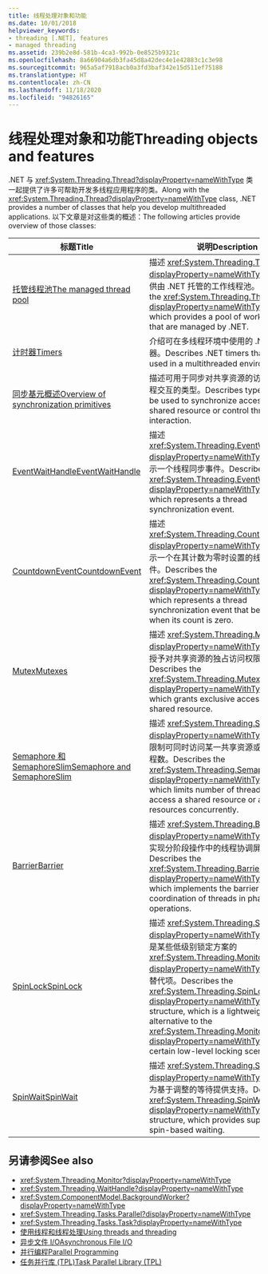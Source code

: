 ```yaml
---
title: 线程处理对象和功能
ms.date: 10/01/2018
helpviewer_keywords:
- threading [.NET], features
- managed threading
ms.assetid: 239b2e8d-581b-4ca3-992b-0e8525b9321c
ms.openlocfilehash: 8a66904a6db3fa45d8a42dec4e1e42883c1c3e98
ms.sourcegitcommit: 965a5af7918acb0a3fd3baf342e15d511ef75188
ms.translationtype: HT
ms.contentlocale: zh-CN
ms.lasthandoff: 11/18/2020
ms.locfileid: "94826165"
---
```

# <a name="threading-objects-and-features"></a><span data-ttu-id="327f9-102">线程处理对象和功能</span><span class="sxs-lookup"><span data-stu-id="327f9-102">Threading objects and features</span></span>

<span data-ttu-id="327f9-103">.NET 与 <xref:System.Threading.Thread?displayProperty=nameWithType> 类一起提供了许多可帮助开发多线程应用程序的类。</span><span class="sxs-lookup"><span data-stu-id="327f9-103">Along with the <xref:System.Threading.Thread?displayProperty=nameWithType> class, .NET provides a number of classes that help you develop multithreaded applications.</span></span> <span data-ttu-id="327f9-104">以下文章是对这些类的概述：</span><span class="sxs-lookup"><span data-stu-id="327f9-104">The following articles provide overview of those classes:</span></span>

|<span data-ttu-id="327f9-105">标题</span><span class="sxs-lookup"><span data-stu-id="327f9-105">Title</span></span>|<span data-ttu-id="327f9-106">说明</span><span class="sxs-lookup"><span data-stu-id="327f9-106">Description</span></span>|  
|-----------|-----------------|  
|[<span data-ttu-id="327f9-107">托管线程池</span><span class="sxs-lookup"><span data-stu-id="327f9-107">The managed thread pool</span></span>](the-managed-thread-pool.md)|<span data-ttu-id="327f9-108">描述 <xref:System.Threading.ThreadPool?displayProperty=nameWithType> 类，它提供由 .NET 托管的工作线程池。</span><span class="sxs-lookup"><span data-stu-id="327f9-108">Describes the <xref:System.Threading.ThreadPool?displayProperty=nameWithType> class, which provides a pool of worker threads that are managed by .NET.</span></span>|  
|[<span data-ttu-id="327f9-109">计时器</span><span class="sxs-lookup"><span data-stu-id="327f9-109">Timers</span></span>](timers.md)|<span data-ttu-id="327f9-110">介绍可在多线程环境中使用的 .NET 计时器。</span><span class="sxs-lookup"><span data-stu-id="327f9-110">Describes .NET timers that can be used in a multithreaded environment.</span></span>|
|[<span data-ttu-id="327f9-111">同步基元概述</span><span class="sxs-lookup"><span data-stu-id="327f9-111">Overview of synchronization primitives</span></span>](overview-of-synchronization-primitives.md)|<span data-ttu-id="327f9-112">描述可用于同步对共享资源的访问或控制线程交互的类型。</span><span class="sxs-lookup"><span data-stu-id="327f9-112">Describes types that can be used to synchronize access to a shared resource or control thread interaction.</span></span>|
|[<span data-ttu-id="327f9-113">EventWaitHandle</span><span class="sxs-lookup"><span data-stu-id="327f9-113">EventWaitHandle</span></span>](eventwaithandle.md)|<span data-ttu-id="327f9-114">描述 <xref:System.Threading.EventWaitHandle?displayProperty=nameWithType> 类，它表示一个线程同步事件。</span><span class="sxs-lookup"><span data-stu-id="327f9-114">Describes the <xref:System.Threading.EventWaitHandle?displayProperty=nameWithType> class, which represents a thread synchronization event.</span></span>|
|[<span data-ttu-id="327f9-115">CountdownEvent</span><span class="sxs-lookup"><span data-stu-id="327f9-115">CountdownEvent</span></span>](countdownevent.md)|<span data-ttu-id="327f9-116">描述 <xref:System.Threading.CountdownEvent?displayProperty=nameWithType> 类，它表示一个在其计数为零时设置的线程同步事件。</span><span class="sxs-lookup"><span data-stu-id="327f9-116">Describes the <xref:System.Threading.CountdownEvent?displayProperty=nameWithType> class, which represents a thread synchronization event that becomes set when its count is zero.</span></span>|
|[<span data-ttu-id="327f9-117">Mutex</span><span class="sxs-lookup"><span data-stu-id="327f9-117">Mutexes</span></span>](mutexes.md)|<span data-ttu-id="327f9-118">描述 <xref:System.Threading.Mutex?displayProperty=nameWithType> 类，它可授予对共享资源的独占访问权限。</span><span class="sxs-lookup"><span data-stu-id="327f9-118">Describes the <xref:System.Threading.Mutex?displayProperty=nameWithType> class, which grants exclusive access to a shared resource.</span></span>|
|[<span data-ttu-id="327f9-119">Semaphore 和 SemaphoreSlim</span><span class="sxs-lookup"><span data-stu-id="327f9-119">Semaphore and SemaphoreSlim</span></span>](semaphore-and-semaphoreslim.md)|<span data-ttu-id="327f9-120">描述 <xref:System.Threading.Semaphore?displayProperty=nameWithType>，它用于限制可同时访问某一共享资源或资源池的线程数。</span><span class="sxs-lookup"><span data-stu-id="327f9-120">Describes the <xref:System.Threading.Semaphore?displayProperty=nameWithType> class, which limits number of threads that can access a shared resource or a pool of resources concurrently.</span></span>|
|[<span data-ttu-id="327f9-121">Barrier</span><span class="sxs-lookup"><span data-stu-id="327f9-121">Barrier</span></span>](barrier.md)|<span data-ttu-id="327f9-122">描述 <xref:System.Threading.Barrier?displayProperty=nameWithType> 类，它可实现分阶段操作中的线程协调屏障模式。</span><span class="sxs-lookup"><span data-stu-id="327f9-122">Describes the <xref:System.Threading.Barrier?displayProperty=nameWithType> class, which implements the barrier pattern for coordination of threads in phased operations.</span></span>|
|[<span data-ttu-id="327f9-123">SpinLock</span><span class="sxs-lookup"><span data-stu-id="327f9-123">SpinLock</span></span>](spinlock.md)|<span data-ttu-id="327f9-124">描述 <xref:System.Threading.SpinLock?displayProperty=nameWithType> 结构，它是某些低级别锁定方案的 <xref:System.Threading.Monitor?displayProperty=nameWithType> 类的轻型替代项。</span><span class="sxs-lookup"><span data-stu-id="327f9-124">Describes the <xref:System.Threading.SpinLock?displayProperty=nameWithType> structure, which is a lightweight alternative to the <xref:System.Threading.Monitor?displayProperty=nameWithType> class for certain low-level locking scenarios.</span></span>|
|[<span data-ttu-id="327f9-125">SpinWait</span><span class="sxs-lookup"><span data-stu-id="327f9-125">SpinWait</span></span>](spinwait.md)|<span data-ttu-id="327f9-126">描述 <xref:System.Threading.SpinWait?displayProperty=nameWithType> 结构，它为基于调整的等待提供支持。</span><span class="sxs-lookup"><span data-stu-id="327f9-126">Describes the <xref:System.Threading.SpinWait?displayProperty=nameWithType> structure, which provides support for spin-based waiting.</span></span>|

## <a name="see-also"></a><span data-ttu-id="327f9-127">另请参阅</span><span class="sxs-lookup"><span data-stu-id="327f9-127">See also</span></span>

- <xref:System.Threading.Monitor?displayProperty=nameWithType>
- <xref:System.Threading.WaitHandle?displayProperty=nameWithType>
- <xref:System.ComponentModel.BackgroundWorker?displayProperty=nameWithType>
- <xref:System.Threading.Tasks.Parallel?displayProperty=nameWithType>
- <xref:System.Threading.Tasks.Task?displayProperty=nameWithType>
- [<span data-ttu-id="327f9-128">使用线程和线程处理</span><span class="sxs-lookup"><span data-stu-id="327f9-128">Using threads and threading</span></span>](using-threads-and-threading.md)
- [<span data-ttu-id="327f9-129">异步文件 I/O</span><span class="sxs-lookup"><span data-stu-id="327f9-129">Asynchronous File I/O</span></span>](../io/asynchronous-file-i-o.md)
- [<span data-ttu-id="327f9-130">并行编程</span><span class="sxs-lookup"><span data-stu-id="327f9-130">Parallel Programming</span></span>](../parallel-programming/index.md)
- [<span data-ttu-id="327f9-131">任务并行库 (TPL)</span><span class="sxs-lookup"><span data-stu-id="327f9-131">Task Parallel Library (TPL)</span></span>](../parallel-programming/task-parallel-library-tpl.md)
